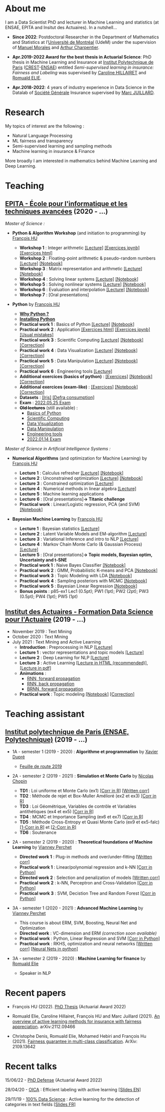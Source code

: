 # About me

I am a Data Scientist PhD and lecturer in Machine Learning and statistics (at ENSAE, EPITA and Insitut des Actuaires). In a nutshell...
- **Since 2022**: Postdoctoral Researcher in the Department of Mathematics and Statistics at l’[Université de Montréal](https://www.umontreal.ca/) (UdeM) under the supervision of [Manuel Morales](https://www.manuelmorales.org/) and [Arthur Charpentier](https://freakonometrics.github.io/).

- **Apr.2019-2022 Award for the best thesis in Actuarial Science**: PhD thesis in Machine Learning and Insurance at [Institut Polytechnique de Paris](https://www.ip-paris.fr/) ([CREST](http://crest.science/)-[ENSAE](https://www.ensae.fr/)) entitled *Semi-supervised learning in insurance: Fairness and Labeling* was supervised by [Caroline HILLAIRET](https://sites.google.com/site/carolinehillairet/home) and [Romuald ELIE](https://perso.math.u-pem.fr/elie.romuald/elie.html).

- **Apr.2018-2022**: 4 years of industry experience in Data Science in the Datalab of [Société Générale](https://particuliers.societegenerale.fr/) Insurance supervised by [Marc JUILLARD](https://www.researchgate.net/profile/Marc_Juillard). 

# Research

My topics of interest are the following :
- Natural Language Processing
- ML fairness and transparency
- Semi-supervised learning and sampling methods
- Machine learning in insurance & Finance

More broadly I am interested in mathematics behind Machine Learning and Deep Learning.

# Teaching

## [EPITA - École pour l'informatique et les techniques avancées](https://www.epita.fr/) (2020 - ...)

*Master of Science :*

- **Python & Algorithm Workshop** (and initiation to programming) by [François HU](https://curiousml.github.io/)
  - **Workshop 1** : Integer arithmetic [[Lecture]](./teaching/epita-AW/AW1_integers.pdf) [[Exercices ipynb]](./teaching/epita-AW/1_integer_python.ipynb) [[Exercices html]](./teaching/epita-AW/1_integer_python.html)
  - **Workshop 2** : Floating-point arithmetic & pseudo-random numbers [[Lecture]](./teaching/epita-AW/2_float_python.html) [[Notebook]](./teaching/epita-AW/2_float_python.ipynb)
  - **Workshop 3** : Matrix representation and arithmetic [[Lecture]](./teaching/epita-AW/3_matrix_python.html) [[Notebook]](./teaching/epita-AW/3_matrix_python.ipynb)
  - **Workshop 4** : Solving linear systems [[Lecture]](./teaching/epita-AW/4_linear_systems.html) [[Notebook]](./teaching/epita-AW/4_linear_systems.ipynb)
  - **Workshop 5** : Solving nonlinear systems [[Lecture]](./teaching/epita-AW/5_nonlinear_systems.html) [[Notebook]](./teaching/epita-AW/5_nonlinear_systems.ipynb)
  - **Workshop 6** : Evaluation and interpolation [[Lecture]](./teaching/epita-AW/6_evaluation_interpolation.html) [[Notebook]](./teaching/epita-AW/6_evaluation_interpolation.ipynb)
  - **Workshop 7** : [Oral presentations]

- **Python** by [François HU](https://curiousml.github.io/)
  - **[Why Python ?](./pages/why_python.html)**
  - **[Installing Python](./pages/install_python.html)**
  - **Practical work 1** : Basics of Python 
    [[Lecture]](./teaching/epita-python/1_introduction_python.html) [[Notebook]](./teaching/epita-python/1_introduction_python.ipynb)
  - **Practical work 2** : Application
    [[Exercices html]](./teaching/epita-python/2_additional_exercices.html) [[Exercices ipynb]](./teaching/epita-python/2_additional_exercices.ipynb) [[Usual mistakes]](./teaching/epita-python/2_application.slides.html)
  - **Practical work 3** : Scientific Computing 
    [[Lecture]](./teaching/epita-python/3_scientific_computing.html) [[Notebook]](./teaching/epita-python/3_scientific_computing.ipynb) [[Correction]](./teaching/epita-python/3_scientific_computing_corr.html)
  - **Practical work 4** : Data Visualization 
    [[Lecture]](./teaching/epita-python/4_dataviz.html) [[Notebook]](./teaching/epita-python/4_dataviz.ipynb) [[Correction]](./teaching/epita-python/4_dataviz_corr.html)
  - **Practical work 5** : Data Manipulation 
    [[Lecture]](./teaching/epita-python/5_dataframe.html) [[Notebook]](./teaching/epita-python/5_dataframe.ipynb) [[Correction]](./teaching/epita-python/5_dataframe_corr.html)
  - **Practical work 6** : Engineering tools 
    [[Lecture]](./teaching/epita-python/6_intro_engineering_slides.html)
  - **Additional exercices (basics of python)** : [[Exercices]](./teaching/epita-python/6_additional_exercices_basics.html) [[Notebook]](teaching/epita-python/6_additional_exercices_basics.ipynb) [[Correction]](./teaching/epita-python/6_additional_exercices_basics_corr.html)
  - **Additional exercices (exam-like)** : [[Exercices]](./teaching/epita-python/6_additional_exercices.html) [[Notebook]](teaching/epita-python/6_additional_exercices.ipynb) [[Correction]](./teaching/epita-python/6_additional_exercices_corr.html)
  - **Datasets** : 
    [[Iris]](./teaching/epita-python/Iris.csv) [[Defra consumption]](./teaching/epita-BML/defra_consumption.csv)
  - **Exam** : [2022.05.25 Exam](teaching/epita-python/firstname_lastname.ipynb)
  - ~~**Old lectures**~~ (still available) :
    - [Basics of Python](./pages/1_introduction_python.html)
    - [Scientific Computing](./pages/3_scientific_computing.html)
    - [Data Visualization](./pages/4_dataviz.html)
    - [Data Manipulation](./pages/5_dataframe.html)
    - [Engineering tools](./teaching/epita-python/6_intro_engineering_slides.html)
    - [2022.01.14 Exam](teaching/epita-python/exam.ipynb)

*Master of Science in Artificial Intelligence Systems :*

- **Numerical Algorithms** (and optimization for Machine Learning) by [François HU](https://curiousml.github.io/)
  - **Lecture 1** : Calculus refresher 
 [[Lecture]](./teaching/epita-NA/1_calculus_refresher_slides.html) [[Notebook]](./teaching/epita-NA/1_calculus_refresher.ipynb)
  - **Lecture 2** : Unconstrained optimization
 [[Lecture]](./teaching/epita-NA/2_optim1_slides.html) [[Notebook]](./teaching/epita-NA/2_optim1.ipynb)
  - **Lecture 3** : Constrained optimization [[Lecture]](./teaching/epita-NA/3_optim2_lecture_slides.html) 
  - **Lecture 4** : Numerical methods in linear algebra [[Lecture]](./teaching/epita-NA/4_linalg_ml_lecture_slides.html) 
  - **Lecture 5** : Machine learning applications
  - **Lecture 6** : [Oral presentations]**-> Titanic challenge**
  - **Practical work** : Linear/Logistic regression, PCA (and SVM) [[Notebook]](./teaching/epita-NA/5_application_ml_all.ipynb)


- **Bayesian Machine Learning** by [François HU](https://curiousml.github.io/)
  - **Lecture 1** : Bayesian statistics [[Lecture]](./teaching/epita-BML/bayes_1_intro.pdf)
  - **Lecture 2** : Latent Variable Models and EM-algorithm [[Lecture]](./teaching/epita-BML/bayes_2_LVM.pdf) 
  - **Lecture 3** : Variational Inference and intro to NLP [[Lecture]](./teaching/epita-BML/bayes_3_VI.pdf) 
  - **Lecture 4** : Markov Chain Monte Carlo (& Gaussian Process) [[Lecture]](./teaching/epita-BML/bayes_4_MCMC.pdf) 
  - **Lecture 5** : [Oral presentations]**-> Topic models, Bayesian optim, Uncertainty and t-SNE**
  - **Practical work 1** : Naive Bayes Classifier [[Notebook]](./teaching/epita-BML/naive_bayes_classifier.ipynb)
  - **Practical work 2** : GMM, Probabilistic K-means and PCA [[Notebook]](./teaching/epita-BML/latent_variable_models.ipynb)
  - **Practical work 3** : Topic Modeling with LDA [[Notebook]](./teaching/epita-BML/topic_modeling_lda.ipynb)
  - **Practical work 4** : Sampling posteriors with MCMC [[Notebook]](./teaching/epita-BML/mcmc_gaussian.ipynb)
  - **Practical work 5** : Bayesian Linear Regression [[Notebook]](./teaching/epita-BML/bayesian_linear_regression.ipynb)
  - **Bonus points** : p85-ex1 Lec1 (0.5pt); PW1 (1pt); PW2 (2pt); PW3 (0.5pt); PW4 (1pt); PW5 (1pt)

## [Institut des Actuaires - Formation Data Science pour l'Actuaire](https://www.institutdesactuaires.com/article/dsa-1123) (2019 - ...)


- November 2019 : Text Mining
- October 2020 : Text Mining
- July 2021 : Text Mining and Active Learning
  - **Introduction** : Preprocessing in NLP [[Lecture]](./teaching/DSA/dsa_nlp_introduction.pdf)
  - **Lecture 1** : vector representations and topic models [[Lecture]](./teaching/DSA/dsa_nlp_lecture1.pdf)
  - **Lecture 2** : Deep Learning for NLP [[Lecture]](./teaching/DSA/dsa_nlp_lecture2.pdf)
  - **Lecture 3** : Active Learning [[Lecture in HTML (recommended)]](./teaching/DSA/Annotations.html), [[Lecture in pdf]](./teaching/DSA/dsa_nlp_lecture3.pdf)
  - **Animations** : 
    - [RNN, forward propagation](./teaching/DSA/RNNforward.html) 
    - [RNN, back propagation](./teaching/DSA/RNNbackprop.html) 
    - [BRNN, forward propagation](./teaching/DSA/BRNNforward.html)
  - **Practical work** : Topic modeling [[Notebook]](./teaching/DSA/dsa_nlp_tp.ipynb) [[Correction]](./teaching/DSA/dsa_nlp_tp_corr.html)


# Teaching assistant

## [Institut polytechnique de Paris (ENSAE, Polytechnique)](https://www.ensae.fr/) (2019 - ...)

- 1A - semester 1 (2019 - 2020) : **Algorithme et programmation** by [Xavier Dupré](http://www.xavierdupre.fr/)
  - [Feuille de route 2019](http://www.xavierdupre.fr/app/ensae_teaching_cs/helpsphinx3/questions/route_1A_2019.html#l-feuille-de-route-2019-1a)

- 2A - semester 2 (2019 - 2021) : **Simulation et Monte Carlo** by [Nicolas Chopin](https://sites.google.com/site/nicolaschopinstatistician/)
  - **TD1** : Loi uniforme et Monte Carlo (ex1) [[Corr in R]](./teaching/2A-monte-carlo/TD1_corr.R) [[Written corr]](./teaching/2A-monte-carlo/TD1_MC.pdf) 
  - **TD2** : Méthode de rejet et Box-Muller Amélioré (ex2 et ex3) [[Corr in R]](./teaching/2A-monte-carlo/TD2_code_corr.html)
  - **TD3** : Loi Géométrique, Variables de contrôle et Variables antithétiques (ex4 et ex5) [[Corr in R]](./teaching/2A-monte-carlo/TD3_code_corr.html) 
  - **TD4** : MCMC et Importance Sampling (ex6 et ex7) [[Corr in R]](./teaching/2A-monte-carlo/TD4_code_corr.html)
  - **TD5** : Méthode Cross-Entropy et Quasi Monte Carlo (ex9 et ex5-falc) [[1-Corr in R]](./teaching/2A-monte-carlo/TD5_code_corr.html) et [[2-Corr in R]](./teaching/2A-monte-carlo/quasi_monte_carlo.Rmd)
  - **TD6** : Soutenance
  
  
- 2A - semester 2 (2019 - 2020) : **Theoretical foundations of Machine Learning** by [Vianney Perchet](https://sites.google.com/site/vianneyperchet/)
  - **Directed work 1** : Plug-in methods and over/under-fitting [[Written corr]](./teaching/2A-machine-learning/TD1_Intro_ML_Corrig_.pdf)
  - **Practical work 1** : Linear/polynomial regression and k-NN [[Corr in Python]](./teaching/2A-machine-learning/TD1_TP1_corr.html)
  - **Directed work 2** : Selection and penalization of models [[Written corr]](./teaching/2A-machine-learning/correction_TD2.pdf)
  - **Practical work 2** : k-NN, Perceptron and Cross-Validation [[Corr in Python]](./teaching/2A-machine-learning/TP2_corr.html)
  - **Practical work 3** : SVM, Decistion Tree and Random Forest [[Corr in Python]](./teaching/2A-machine-learning/TP3_corr.html)


- 3A - semester 1 (2020 - 2021) : **Advanced Machine Learning** by [Vianney Perchet](https://sites.google.com/site/vianneyperchet/)
  - This course is about ERM, SVM, Boosting, Neural Net and Optimization
  - **Directed work** : VC-dimension and ERM *(correction soon available)*
  - **Practical work** : Python, Linear Regression and SVM [[Corr in Python]](./teaching/3A-advanced-machine-learning/tp_advanced_machine_learning.html)
  - **Practical work** : RKHS, optimization and neural networks [[Written corr]](./teaching/3A-advanced-machine-learning/aml_td2_raw_correction.pdf) [[Neural Nets in python]](./teaching/3A-advanced-machine-learning/aml_neural_nets.html)

- 3A - semester 2 (2019 - 2020) : **Machine Learning for finance** by [Romuald Elie](https://perso.math.u-pem.fr/elie.romuald/elie.html)
  - Speaker in NLP


# Recent papers

- François HU (2022). [PhD Thesis](research/TheseFrancoisHUSubmitted.pdf) (Actuarial Award 2022)

- Romuald Elie, Caroline Hillairet, François HU and Marc Juillard (2021). [An overview of active learning methods for insurance with fairness appreciation](https://arxiv.org/pdf/2112.09466). arXiv:2112.09466

- Christophe Denis, Romuald Elie, Mohamed Hebiri and François Hu (2021). [Fairness guarantee in multi-class classification](https://arxiv.org/pdf/2109.13642). ArXiv: 2109.13642



# Recent talks

15/06/22 - [PhD Defense](talks/SLIDES_PhD_defense_HU_VF.pdf)  (Actuarial Award 2022)

28/04/20 - [OICA](https://oica.univ-lyon1.fr/) : Efficient labeling with active learning [[Slides EN]](talks/HU_OICA_slides.pdf)

29/11/19 - [100% Data Science](https://www.institutdesactuaires.com/se-documenter/supports-des-presentations/100-data-science-128) : Active learning for the detection of categories in text fields [[Slides FR]](talks/100DS.pdf)
